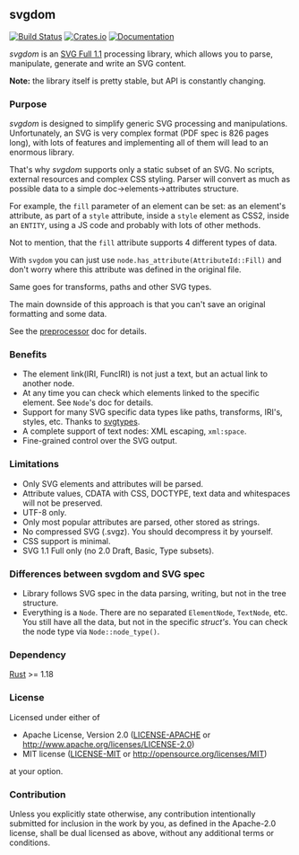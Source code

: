 ## svgdom
[![Build Status](https://travis-ci.org/RazrFalcon/svgdom.svg?branch=master)](https://travis-ci.org/RazrFalcon/svgdom)
[![Crates.io](https://img.shields.io/crates/v/svgdom.svg)](https://crates.io/crates/svgdom)
[![Documentation](https://docs.rs/svgdom/badge.svg)](https://docs.rs/svgdom)

*svgdom* is an [SVG Full 1.1](https://www.w3.org/TR/SVG/) processing library,
which allows you to parse, manipulate, generate and write an SVG content.

**Note:** the library itself is pretty stable, but API is constantly changing.

### Purpose

*svgdom* is designed to simplify generic SVG processing and manipulations.
Unfortunately, an SVG is very complex format (PDF spec is 826 pages long),
with lots of features and implementing all of them will lead to an enormous library.

That's why *svgdom* supports only a static subset of an SVG. No scripts, external resources
and complex CSS styling.
Parser will convert as much as possible data to a simple doc->elements->attributes structure.

For example, the `fill` parameter of an element can be set: as an element's attribute,
as part of a `style` attribute, inside a `style` element as CSS2, inside an `ENTITY`,
using a JS code and probably with lots of other methods.

Not to mention, that the `fill` attribute supports 4 different types of data.

With `svgdom` you can just use `node.has_attribute(AttributeId::Fill)` and don't worry where this
attribute was defined in the original file.

Same goes for transforms, paths and other SVG types.

The main downside of this approach is that you can't save an original formatting and some data.

See the [preprocessor](https://github.com/RazrFalcon/svgdom/blob/master/docs/preprocessor.md)
doc for details.

### Benefits

- The element link(IRI, FuncIRI) is not just a text, but an actual link to another node.
- At any time you can check which elements linked to the specific element.
  See `Node`'s doc for details.
- Support for many SVG specific data types like paths, transforms, IRI's, styles, etc.
  Thanks to [svgtypes](https://github.com/RazrFalcon/svgtypes).
- A complete support of text nodes: XML escaping, `xml:space`.
- Fine-grained control over the SVG output.

### Limitations

- Only SVG elements and attributes will be parsed.
- Attribute values, CDATA with CSS, DOCTYPE, text data and whitespaces will not be preserved.
- UTF-8 only.
- Only most popular attributes are parsed, other stored as strings.
- No compressed SVG (.svgz). You should decompress it by yourself.
- CSS support is minimal.
- SVG 1.1 Full only (no 2.0 Draft, Basic, Type subsets).

### Differences between svgdom and SVG spec

- Library follows SVG spec in the data parsing, writing, but not in the tree structure.
- Everything is a `Node`. There are no separated `ElementNode`, `TextNode`, etc.
  You still have all the data, but not in the specific *struct's*.
  You can check the node type via `Node::node_type()`.

### Dependency

[Rust](https://www.rust-lang.org/) >= 1.18

### License

Licensed under either of

- Apache License, Version 2.0
  ([LICENSE-APACHE](LICENSE-APACHE) or http://www.apache.org/licenses/LICENSE-2.0)
- MIT license
  ([LICENSE-MIT](LICENSE-MIT) or http://opensource.org/licenses/MIT)

at your option.

### Contribution

Unless you explicitly state otherwise, any contribution intentionally submitted
for inclusion in the work by you, as defined in the Apache-2.0 license, shall be
dual licensed as above, without any additional terms or conditions.
